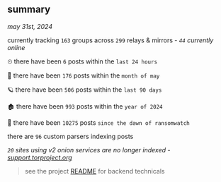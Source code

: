 
## summary
_may 31st, 2024_

currently tracking `163` groups across `299` relays & mirrors - _`44` currently online_

⏲ there have been `6` posts within the `last 24 hours`

🦈 there have been `176` posts within the `month of may`

🪐 there have been `506` posts within the `last 90 days`

🏚 there have been `993` posts within the `year of 2024`

🦕 there have been `10275` posts `since the dawn of ransomwatch`

there are `96` custom parsers indexing posts

_`20` sites using v2 onion services are no longer indexed - [support.torproject.org](https://support.torproject.org/onionservices/v2-deprecation/)_

> see the project [README](https://github.com/joshhighet/ransomwatch#ransomwatch--) for backend technicals
